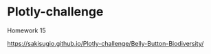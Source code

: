 # Plotly-challenge
Homework 15

https://sakisugio.github.io/Plotly-challenge/Belly-Button-Biodiversity/
